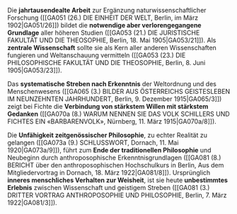 
Die **jahrtausendealte Arbeit** zur Ergänzung naturwissenschaftlicher Forschung ([[GA051 (26.) DIE EINHEIT DER WELT, Berlin, im März 1902|GA051/26]]) bildet die **notwendige aber verlorengegangene Grundlage** aller höheren Studien ([[GA053 (21.) DIE JURISTISCHE FAKULTÄT UND DIE THEOSOPHIE, Berlin, 18. Mai 1905|GA053/21]]). Als **zentrale Wissenschaft** sollte sie als Kern aller anderen Wissenschaften fungieren und Weltanschauung vermitteln ([[GA053 (23.) DIE PHILOSOPHISCHE FAKULTÄT UND DIE THEOSOPHIE, Berlin, 8. Juni 1905|GA053/23]]).

Das **systematische Streben nach Erkenntnis** der Weltordnung und des Menschenwesens ([[GA065 (3.) BILDER AUS ÖSTERREICHS GEISTESLEBEN IM NEUNZEHNTEN JAHRHUNDERT, Berlin, 9. Dezember 1915|GA065/3]]) zeigt bei Fichte die **Verbindung von stärkstem Willen mit stärkstem Gedanken** ([[GA070a (8.) WARUM NENNEN SIE DAS VOLK SCHILLERS UND FICHTES EIN «BARBARENVOLK», Nürnberg, 11. März 1915|GA070a/8]]).

Die **Unfähigkeit zeitgenössischer Philosophie**, zu echter Realität zu gelangen ([[GA073a (9.) SCHLUSSWORT, Dornach, 11. Mai 1920|GA073a/9]]), führt zum **Ende der traditionellen Philosophie** und Neubeginn durch anthroposophische Erkenntnisgrundlagen ([[GA081 (8.) BERICHT über den anthroposophischen Hochschulkurs in Berlin, Aus dem Mitgliedervortrag in Dornach, 18. März 1922|GA081/8]]). Ursprünglich **inneres menschliches Verhalten zur Weisheit**, ist sie heute **unbestimmtes Erlebnis** zwischen Wissenschaft und geistigem Streben ([[GA081 (3.) DRITTER VORTRAG ANTHROPOSOPHIE UND PHILOSOPHIE, Berlin, 7. März 1922|GA081/3]]).
